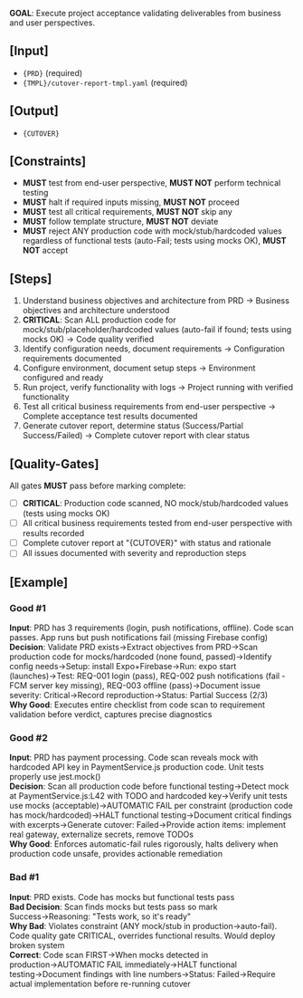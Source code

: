 **GOAL**: Execute project acceptance validating deliverables from business and user perspectives.

## [Input]
- `{PRD}` (required)
- `{TMPL}/cutover-report-tmpl.yaml` (required)

## [Output]
- `{CUTOVER}`

## [Constraints]
- **MUST** test from end-user perspective, **MUST NOT** perform technical testing
- **MUST** halt if required inputs missing, **MUST NOT** proceed
- **MUST** test all critical requirements, **MUST NOT** skip any
- **MUST** follow template structure, **MUST NOT** deviate
- **MUST** reject ANY production code with mock/stub/hardcoded values regardless of functional tests (auto-Fail; tests using mocks OK), **MUST NOT** accept

## [Steps]
1. Understand business objectives and architecture from PRD → Business objectives and architecture understood
2. **CRITICAL**: Scan ALL production code for mock/stub/placeholder/hardcoded values (auto-fail if found; tests using mocks OK) → Code quality verified
3. Identify configuration needs, document requirements → Configuration requirements documented
4. Configure environment, document setup steps → Environment configured and ready
5. Run project, verify functionality with logs → Project running with verified functionality
6. Test all critical business requirements from end-user perspective → Complete acceptance test results documented
7. Generate cutover report, determine status (Success/Partial Success/Failed) → Complete cutover report with clear status

## [Quality-Gates]
All gates **MUST** pass before marking complete:
- [ ] **CRITICAL**: Production code scanned, NO mock/stub/hardcoded values (tests using mocks OK)
- [ ] All critical business requirements tested from end-user perspective with results recorded
- [ ] Complete cutover report at "{CUTOVER}" with status and rationale
- [ ] All issues documented with severity and reproduction steps

## [Example]

### Good #1
**Input**: PRD has 3 requirements (login, push notifications, offline). Code scan passes. App runs but push notifications fail (missing Firebase config)  
**Decision**: Validate PRD exists→Extract objectives from PRD→Scan production code for mocks/hardcoded (none found, passed)→Identify config needs→Setup: install Expo+Firebase→Run: expo start (launches)→Test: REQ-001 login (pass), REQ-002 push notifications (fail - FCM server key missing), REQ-003 offline (pass)→Document issue severity: Critical→Record reproduction→Status: Partial Success (2/3)  
**Why Good**: Executes entire checklist from code scan to requirement validation before verdict, captures precise diagnostics

### Good #2
**Input**: PRD has payment processing. Code scan reveals mock with hardcoded API key in PaymentService.js production code. Unit tests properly use jest.mock()  
**Decision**: Scan all production code before functional testing→Detect mock at PaymentService.js:L42 with TODO and hardcoded key→Verify unit tests use mocks (acceptable)→AUTOMATIC FAIL per constraint (production code has mock/hardcoded)→HALT functional testing→Document critical findings with excerpts→Generate cutover: Failed→Provide action items: implement real gateway, externalize secrets, remove TODOs  
**Why Good**: Enforces automatic-fail rules rigorously, halts delivery when production code unsafe, provides actionable remediation

### Bad #1
**Input**: PRD exists. Code has mocks but functional tests pass  
**Bad Decision**: Scan finds mocks but tests pass so mark Success→Reasoning: "Tests work, so it's ready"  
**Why Bad**: Violates constraint (ANY mock/stub in production→auto-fail). Code quality gate CRITICAL, overrides functional results. Would deploy broken system  
**Correct**: Code scan FIRST→When mocks detected in production→AUTOMATIC FAIL immediately→HALT functional testing→Document findings with line numbers→Status: Failed→Require actual implementation before re-running cutover
